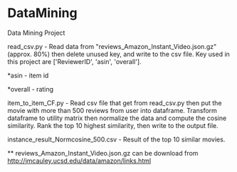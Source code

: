 # DataMining
Data Mining Project

read_csv.py - Read data from "reviews_Amazon_Instant_Video.json.gz"(approx. 80%) then delete unused key, and write to the csv file. Key used in this project are ['ReviewerID', 'asin', 'overall']. 

*asin - item id

*overall - rating

item_to_item_CF.py - Read csv file that get from read_csv.py then put the movie with more than 500 reviews from user into dataframe. Transform dataframe to utility matrix then normalize the data and compute the cosine similarity. Rank the top 10 highest similarity, then write to the output file.

instance_result_Normcosine_500.csv - Result of the top 10 similar movies.

** reviews_Amazon_Instant_Video.json.gz can be download from http://jmcauley.ucsd.edu/data/amazon/links.html
